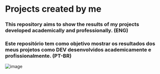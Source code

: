# Projects created by me
### This repository aims to show the results of my projects developed academically and professionally. (ENG)
### Este repositório tem como objetivo mostrar os resultados dos meus projetos como DEV desenvolvidos academicamente e profissionalmente. (PT-BR)

![image](https://github.com/user-attachments/assets/99e96d88-a1b7-4a56-b2cb-3b8507a5ae83)
